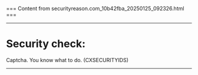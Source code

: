 === Content from securityreason.com_10b42fba_20250125_092326.html ===


---

# Security check:

Captcha. You know what to do. (CXSECURITYIDS)

---


